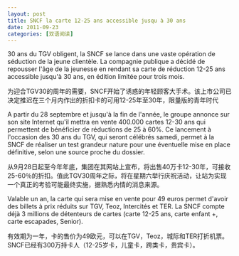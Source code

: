 ```yaml
---
layout: post
title: SNCF la carte 12-25 ans accessible jusqu à 30 ans
date: 2011-09-23
categories: [双语阅读]  
---
```


30 ans du TGV obligent, la SNCF se lance dans une vaste opération de séduction de la jeune clientèle. La compagnie publique a décidé de repousser l'âge de la jeunesse en rendant sa carte de réduction 12-25 ans accessible jusqu'à 30 ans, en édition limitée pour trois mois.

为迎合TGV30的周年的需要，SNCF开始了诱惑的年轻顾客大手术。该上市公司已决定推迟在三个月内作出的折扣卡的可用12-25年至30年，限量版的青年时代

A partir du 28 septembre et jusqu'à la fin de l'année, le groupe annonce sur son site Internet qu'il mettra en vente 400.000 cartes 12-30 ans qui permettent de bénéficier de réductions de 25 à 60%. Ce lancement à l'occasion des 30 ans du TGV, qui seront célébrés samedi, permet à la SNCF de réaliser un test grandeur nature pour une éventuelle mise en place définitive, selon une source proche du dossier.

从9月28日起至今年年底，集团在其网站上宣布，将出售40万卡12-30年，可接收25-60％的折扣。值此TGV30周年之际，将在星期六举行庆祝活动，让站为实现一个真正的考验可能最终实施，据熟悉内情的消息来源。

Valable un an, la carte qui sera mise en vente pour 49 euros permet d'avoir des billets à prix réduits sur TGV, Teoz, Intercités et TER. La SNCF compte déjà 3 millions de détenteurs de cartes (carte 12-25 ans, carte enfant +, carte escapades, Senior).

有效期为一年，卡的售价为49欧元，可以在TGV，Teoz，城际和TER打折机票。 SNCF已经有300万持卡人（12-25岁卡，儿童卡，跨类卡，贵宾卡）。

